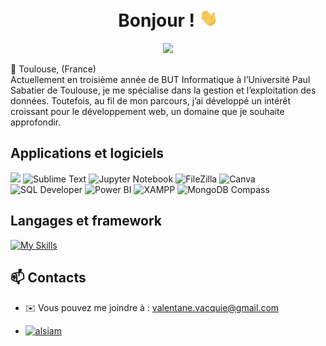 <h1 align="center">Bonjour ! <img src="https://raw.githubusercontent.com/ABSphreak/ABSphreak/master/gifs/Hi.gif" width="30px"></h1>

<p align="center">
  <a href=""><img src="https://readme-typing-svg.herokuapp.com?lines=Je+m'appelle+Valentane+Vacquié&center=true&width=500&height=50"></a>
</p>

📍 Toulouse, (France)<br>
Actuellement en troisième année de BUT Informatique à l’Université Paul Sabatier de Toulouse, je me spécialise dans la gestion et l’exploitation des données.
Toutefois, au fil de mon parcours, j’ai développé un intérêt croissant pour le développement web, un domaine que je souhaite approfondir.


## Applications et logiciels
<p>
    <img src="https://skillicons.dev/icons?i=eclipse,github,vscode,docker" />
    <img src="https://upload.wikimedia.org/wikipedia/en/d/d2/Sublime_Text_3_logo.png" alt="Sublime Text" width="50" />
    <img src="https://upload.wikimedia.org/wikipedia/commons/3/38/Jupyter_logo.svg" alt="Jupyter Notebook" width="50" />
    <img src="https://upload.wikimedia.org/wikipedia/commons/0/01/FileZilla_logo.svg" alt="FileZilla" width="50" />
    <img src="https://oregoncoast.edu/wp-content/uploads/2024/02/canva-logo.png" alt="Canva" width="50" />
    <img src="https://upload.wikimedia.org/wikipedia/fr/thumb/6/68/Oracle_SQL_Developer_logo.svg/1200px-Oracle_SQL_Developer_logo.svg.png" alt="SQL Developer" width="50" />
    <img src="https://upload.wikimedia.org/wikipedia/commons/thumb/c/cf/New_Power_BI_Logo.svg/1200px-New_Power_BI_Logo.svg.png" alt="Power BI" width="50" />
    <img src="https://encrypted-tbn0.gstatic.com/images?q=tbn:ANd9GcSlSxPFELu8q6O4d1GSiWos73qQjFwKMVcnmg&s" alt="XAMPP" width="50" />
    <img src="https://w7.pngwing.com/pngs/169/258/png-transparent-mongodb-compass-macos-bigsur-icon-thumbnail.png" alt="MongoDB Compass" width="50" />
</p>


## Langages et framework
[![My Skills](https://skillicons.dev/icons?i=html,css,js,php,mysql,py,java,c)](https://skillicons.dev)


## 📫 Contacts

- ✉️ Vous pouvez me joindre à : valentane.vacquie@gmail.com
  
- <a href="https://www.linkedin.com/in/valentane-vacquie-604226291/" target="_blank">
  <img src="https://img.shields.io/badge/LinkedIn-0077B5?style=for-the-badge&logo=linkedin&logoColor=white" alt="alsiam"/>
 </a>
